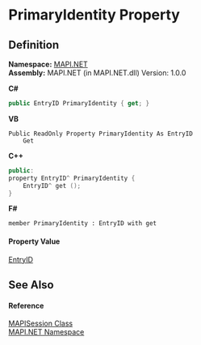 # PrimaryIdentity Property




## Definition
**Namespace:** <a href="5bef4637-66f8-16d4-e5f4-4d0da57a1538.md">MAPI.NET</a>  
**Assembly:** MAPI.NET (in MAPI.NET.dll) Version: 1.0.0

**C#**
``` C#
public EntryID PrimaryIdentity { get; }
```
**VB**
``` VB
Public ReadOnly Property PrimaryIdentity As EntryID
	Get
```
**C++**
``` C++
public:
property EntryID^ PrimaryIdentity {
	EntryID^ get ();
}
```
**F#**
``` F#
member PrimaryIdentity : EntryID with get
```



#### Property Value
<a href="db2ff999-cb6d-b06d-47cc-55b8797d7482.md">EntryID</a>

## See Also


#### Reference
<a href="565716dd-6368-0783-4ced-5771b200faf1.md">MAPISession Class</a>  
<a href="5bef4637-66f8-16d4-e5f4-4d0da57a1538.md">MAPI.NET Namespace</a>  
